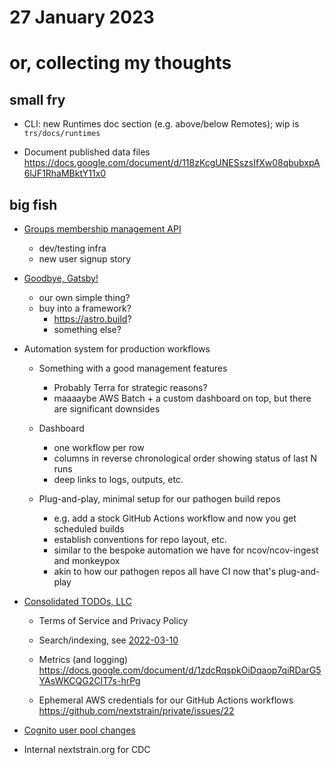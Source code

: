 # 27 January 2023
# or, collecting my thoughts

## small fry

- CLI: new Runtimes doc section (e.g. above/below Remotes); wip is `trs/docs/runtimes`

- Document published data files
  <https://docs.google.com/document/d/118zKcgUNESszsIfXw08qbubxpA6lJF1RhaMBktY11x0>

## big fish

- [Groups membership management API](https://github.com/nextstrain/nextstrain.org/pull/581)
  - dev/testing infra
  - new user signup story

- [Goodbye, Gatsby!](2022-10-05.md)
  - our own simple thing?
  - buy into a framework?
    - <https://astro.build>?
    - something else?

- Automation system for production workflows
  - Something with a good management features
    - Probably Terra for strategic reasons?
    - maaaaybe AWS Batch + a custom dashboard on top, but there are significant downsides

  - Dashboard
    - one workflow per row
    - columns in reverse chronological order showing status of last N runs
    - deep links to logs, outputs, etc.

  - Plug-and-play, minimal setup for our pathogen build repos
    - e.g. add a stock GitHub Actions workflow and now you get scheduled builds
    - establish conventions for repo layout, etc.
    - similar to the bespoke automation we have for ncov/ncov-ingest and monkeypox
    - akin to how our pathogen repos all have CI now that's plug-and-play

- [Consolidated TODOs, LLC](2022-07-18.md)
  - Terms of Service and Privacy Policy

  - Search/indexing, see [2022-03-10](2022-03-10.md)

  - Metrics (and logging)
    <https://docs.google.com/document/d/1zdcRqspkOiDqaop7qiRDarG5YAsWKCQG2CIT7s-hrPg>

  - Ephemeral AWS credentials for our GitHub Actions workflows
    <https://github.com/nextstrain/private/issues/22>

- [Cognito user pool changes](2022-12-02.md)

- Internal nextstrain.org for CDC
